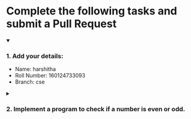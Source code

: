 # Complete the following tasks and submit a Pull Request
<details open>
<summary><h3>1. Add your details: </h3></summary>
<ul>
  <li> Name: harshitha
  <li> Roll Number: 160124733093
  <li> Branch: cse 
</ul>
</details>
<details>
<summary><h3> 2. Implement a program to check if a number is even or odd. </h3></summary>
<ul>
  <li> Create a new file in the repository and add your code. </li>
  <li> Use any programming language of your choice. </li>
</ul>
</details>
